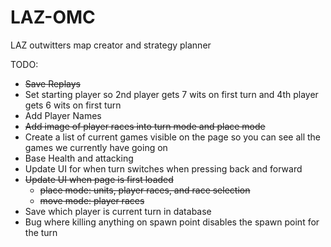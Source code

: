# LAZ-OMC

LAZ outwitters map creator and strategy planner

TODO:

- ~~Save Replays~~
- Set starting player so 2nd player gets 7 wits on first turn and 4th player gets 6 wits on first turn
- Add Player Names
- ~~Add image of player races into turn mode and place mode~~
- Create a list of current games visible on the page so you can see all the games we currently have going on
- Base Health and attacking
- Update UI for when turn switches when pressing back and forward
- ~~Update UI when page is first loaded~~
  - ~~place mode: units, player races, and race selection~~
  - ~~move mode: player races~~
- Save which player is current turn in database
- Bug where killing anything on spawn point disables the spawn point for the turn
